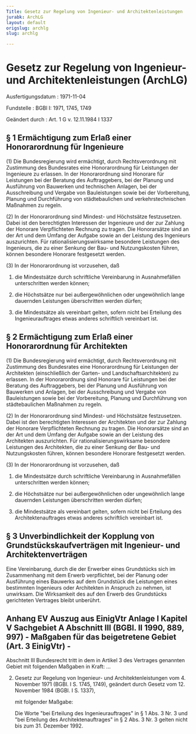 ```yaml
---
Title: Gesetz zur Regelung von Ingenieur- und Architektenleistungen
jurabk: ArchLG
layout: default
origslug: archlg
slug: archlg

---
```


# Gesetz zur Regelung von Ingenieur- und Architektenleistungen (ArchLG)

Ausfertigungsdatum
:   1971-11-04

Fundstelle
:   BGBl I: 1971, 1745, 1749

Geändert durch
:   Art. 1 G v. 12.11.1984 I 1337

## § 1 Ermächtigung zum Erlaß einer Honorarordnung für Ingenieure

(1) Die Bundesregierung wird ermächtigt, durch Rechtsverordnung mit
Zustimmung des Bundesrates eine Honorarordnung für Leistungen der
Ingenieure zu erlassen. In der Honorarordnung sind Honorare für
Leistungen bei der Beratung des Auftraggebers, bei der Planung und
Ausführung von Bauwerken und technischen Anlagen, bei der
Ausschreibung und Vergabe von Bauleistungen sowie bei der
Vorbereitung, Planung und Durchführung von städtebaulichen und
verkehrstechnischen Maßnahmen zu regeln.

(2) In der Honorarordnung sind Mindest- und Höchstsätze festzusetzen.
Dabei ist den berechtigten Interessen der Ingenieure und der zur
Zahlung der Honorare Verpflichteten Rechnung zu tragen. Die
Honorarsätze sind an der Art und dem Umfang der Aufgabe sowie an der
Leistung des Ingenieurs auszurichten. Für rationalisierungswirksame
besondere Leistungen des Ingenieurs, die zu einer Senkung der Bau- und
Nutzungskosten führen, können besondere Honorare festgesetzt werden.

(3) In der Honorarordnung ist vorzusehen, daß

1.  die Mindestsätze durch schriftliche Vereinbarung in Ausnahmefällen
    unterschritten werden können;


2.  die Höchstsätze nur bei außergewöhnlichen oder ungewöhnlich lange
    dauernden Leistungen überschritten werden dürfen;


3.  die Mindestsätze als vereinbart gelten, sofern nicht bei Erteilung des
    Ingenieurauftrages etwas anderes schriftlich vereinbart ist.

## § 2 Ermächtigung zum Erlaß einer Honorarordnung für Architekten

(1) Die Bundesregierung wird ermächtigt, durch Rechtsverordnung mit
Zustimmung des Bundesrates eine Honorarordnung für Leistungen der
Architekten (einschließlich der Garten- und Landschaftsarchitekten) zu
erlassen. In der Honorarordnung sind Honorare für Leistungen bei der
Beratung des Auftraggebers, bei der Planung und Ausführung von
Bauwerken und Anlagen, bei der Ausschreibung und Vergabe von
Bauleistungen sowie bei der Vorbereitung, Planung und Durchführung von
städtebaulichen Maßnahmen zu regeln.

(2) In der Honorarordnung sind Mindest- und Höchstsätze festzusetzen.
Dabei ist den berechtigten Interessen der Architekten und der zur
Zahlung der Honorare Verpflichteten Rechnung zu tragen. Die
Honorarsätze sind an der Art und dem Umfang der Aufgabe sowie an der
Leistung des Architekten auszurichten. Für rationalisierungswirksame
besondere Leistungen des Architekten, die zu einer Senkung der Bau-
und Nutzungskosten führen, können besondere Honorare festgesetzt
werden.

(3) In der Honorarordnung ist vorzusehen, daß

1.  die Mindestsätze durch schriftliche Vereinbarung in Ausnahmefällen
    unterschritten werden können;


2.  die Höchstsätze nur bei außergewöhnlichen oder ungewöhnlich lange
    dauernden Leistungen überschritten werden dürfen;


3.  die Mindestsätze als vereinbart gelten, sofern nicht bei Erteilung des
    Architektenauftrages etwas anderes schriftlich vereinbart ist.

## § 3 Unverbindlichkeit der Kopplung von Grundstückskaufverträgen mit Ingenieur- und Architektenverträgen

Eine Vereinbarung, durch die der Erwerber eines Grundstücks sich im
Zusammenhang mit dem Erwerb verpflichtet, bei der Planung oder
Ausführung eines Bauwerks auf dem Grundstück die Leistungen eines
bestimmten Ingenieurs oder Architekten in Anspruch zu nehmen, ist
unwirksam. Die Wirksamkeit des auf den Erwerb des Grundstücks
gerichteten Vertrages bleibt unberührt.

## Anhang EV Auszug aus EinigVtr Anlage I Kapitel V Sachgebiet A Abschnitt III (BGBl. II 1990, 889, 997) - Maßgaben für das beigetretene Gebiet (Art. 3 EinigVtr) -

Abschnitt III
Bundesrecht tritt in dem in Artikel 3 des Vertrages genannten Gebiet
mit folgenden Maßgaben in Kraft:
...

2.  Gesetz zur Regelung von Ingenieur- und Architektenleistungen vom 4.
    November 1971 (BGBl. I S. 1745, 1749), geändert durch Gesetz vom 12.
    November 1984 (BGBl. I S. 1337),

    mit folgender Maßgabe:

    Die Worte "bei Erteilung des Ingenieurauftrages" in § 1 Abs. 3 Nr. 3
    und "bei Erteilung des Architektenauftrages" in § 2 Abs. 3 Nr. 3
    gelten nicht bis zum 31. Dezember 1992.




